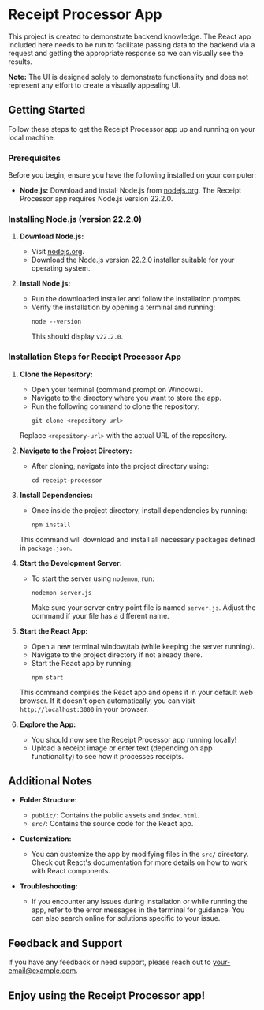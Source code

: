 # Receipt Processor App

This project is created to demonstrate backend knowledge. The React app included here needs to be run to facilitate passing data to the backend via a request and getting the appropriate response so we can visually see the results.

**Note:** The UI is designed solely to demonstrate functionality and does not represent any effort to create a visually appealing UI.

## Getting Started

Follow these steps to get the Receipt Processor app up and running on your local machine.

### Prerequisites

Before you begin, ensure you have the following installed on your computer:

- **Node.js:** Download and install Node.js from [nodejs.org](https://nodejs.org). The Receipt Processor app requires Node.js version 22.2.0.

### Installing Node.js (version 22.2.0)

1. **Download Node.js:**
   - Visit [nodejs.org](https://nodejs.org).
   - Download the Node.js version 22.2.0 installer suitable for your operating system.

2. **Install Node.js:**
   - Run the downloaded installer and follow the installation prompts.
   - Verify the installation by opening a terminal and running:
     ```
     node --version
     ```
     This should display `v22.2.0`.

### Installation Steps for Receipt Processor App

1. **Clone the Repository:**
   - Open your terminal (command prompt on Windows).
   - Navigate to the directory where you want to store the app.
   - Run the following command to clone the repository:
     ```
     git clone <repository-url>
     ```
   Replace `<repository-url>` with the actual URL of the repository.

2. **Navigate to the Project Directory:**
   - After cloning, navigate into the project directory using:
     ```
     cd receipt-processor
     ```

3. **Install Dependencies:**
   - Once inside the project directory, install dependencies by running:
     ```
     npm install
     ```
   This command will download and install all necessary packages defined in `package.json`.

4. **Start the Development Server:**
   - To start the server using `nodemon`, run:
     ```
     nodemon server.js
     ```
     Make sure your server entry point file is named `server.js`. Adjust the command if your file has a different name.

5. **Start the React App:**
   - Open a new terminal window/tab (while keeping the server running).
   - Navigate to the project directory if not already there.
   - Start the React app by running:
     ```
     npm start
     ```
   This command compiles the React app and opens it in your default web browser. If it doesn't open automatically, you can visit `http://localhost:3000` in your browser.

6. **Explore the App:**
   - You should now see the Receipt Processor app running locally!
   - Upload a receipt image or enter text (depending on app functionality) to see how it processes receipts.

## Additional Notes

- **Folder Structure:**
  - `public/`: Contains the public assets and `index.html`.
  - `src/`: Contains the source code for the React app.

- **Customization:**
  - You can customize the app by modifying files in the `src/` directory. Check out React's documentation for more details on how to work with React components.

- **Troubleshooting:**
  - If you encounter any issues during installation or while running the app, refer to the error messages in the terminal for guidance. You can also search online for solutions specific to your issue.

## Feedback and Support

If you have any feedback or need support, please reach out to [your-email@example.com](mailto:your-email@example.com).

## Enjoy using the Receipt Processor app!
